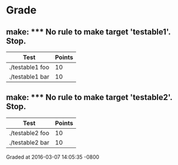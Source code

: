 # Grade
## make: *** No rule to make target 'testable1'.  Stop.

| Test | Points |
| ---- | ------ |
| ./testable1 foo | 10 |
| ./testable1 bar | 10 |
## make: *** No rule to make target 'testable2'.  Stop.

| Test | Points |
| ---- | ------ |
| ./testable2 foo | 10 |
| ./testable2 bar | 10 |
Graded at 2016-03-07 14:05:35 -0800